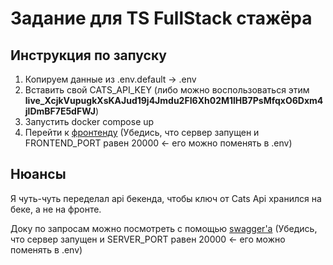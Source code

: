 # Задание для TS FullStack стажёра

## Инструкция по запуску

1. Копируем данные из .env.default -> .env
2. Вставить свой CATS_API_KEY (либо можно воспользоваться этим **live_XcjkVupugkXsKAJud19j4Jmdu2FI6Xh02M1lHB7PsMfqxO6Dxm4jlDmBF7E5dFWJ**)
3. Запустить docker compose up
4. Перейти к [фронтенду](http://localhost:8080) (Убедись, что сервер запущен и FRONTEND_PORT равен 20000 <- его можно поменять в .env)

## Нюансы

Я чуть-чуть переделал api бекенда, чтобы ключ от Cats Api хранился на беке, а не на фронте.

Доку по запросам можно посмотреть с помощью [swagger'а](http://localhost:20000/api) (Убедись, что сервер запущен и SERVER_PORT равен 20000 <- его можно поменять в .env)
